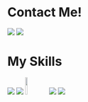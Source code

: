 <h1>Contact Me!</h1>
<a href="https://www.behance.net/aemdesigns" target="_blank"><img src="https://img.shields.io/badge/-Behance-blue?style=for-the-badge&logo=behance&logoColor=white"></a>
<a href="https://www.twitter.com/dreeiji" target="_blank"><img src="https://img.shields.io/badge/Twitter-1DA1F2?style=for-the-badge&logo=twitter&logoColor=white"></a>

<h1>My Skills</h1>
<div>
<img src="https://img.shields.io/badge/HTML-239120?style=for-the-badge&logo=html5&logoColor=white">
<img src="https://img.shields.io/badge/CSS-239120?&style=for-the-badge&logo=css3&logoColor=white">
<img width="10%" src="https://cdn.jsdelivr.net/gh/devicons/devicon/icons/javascript/javascript-original.svg">
<img src="https://img.shields.io/badge/MySQL-00000F?style=for-the-badge&logo=mysql&logoColor=white">
<img src="https://img.shields.io/badge/PHP-777BB4?style=for-the-badge&logo=php&logoColor=white">
</div>

